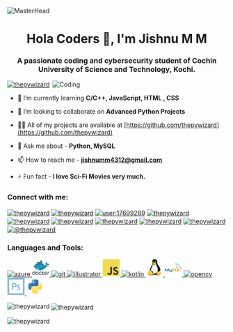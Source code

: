 ![MasterHead](https://i.pinimg.com/originals/b4/e3/71/b4e371619042d1e80918d09904e90f7d.gif)
<h1 align="center">Hola Coders 👋, I'm Jishnu M M</h1>
<h3 align="center">A passionate coding and cybersecurity student of Cochin University of Science and Technology, Kochi.</h3>
<img align="right" alt="Coding" width="400" src="https://i.pinimg.com/originals/50/83/e0/5083e0a2a7dcaae07c142e8b87036a27.gif">

<p align="left"> <a href="https://twitter.com/thepywizard" target="blank"><img src="https://img.shields.io/twitter/follow/thepywizard?logo=twitter&style=for-the-badge" alt="thepywizard" /></a> </p>

- 🌱 I’m currently learning **C/C++, JavaScript, HTML , CSS**

- 👯 I’m looking to collaborate on **Advanced Python Projects**

- 👨‍💻 All of my projects are available at [https://github.com/thepywizard](https://github.com/thepywizard)

- 💬 Ask me about - **Python, MySQL**

- 📫 How to reach me - **jishnumm4312@gmail.com**

- ⚡ Fun fact - **I love Sci-Fi Movies very much.**

<h3 align="left">Connect with me:</h3>
<p align="left">
<a href="https://twitter.com/thepywizard" target="blank"><img align="center" src="https://raw.githubusercontent.com/rahuldkjain/github-profile-readme-generator/master/src/images/icons/Social/twitter.svg" alt="thepywizard" height="30" width="40" /></a>
<a href="https://linkedin.com/in/thepywizard" target="blank"><img align="center" src="https://raw.githubusercontent.com/rahuldkjain/github-profile-readme-generator/master/src/images/icons/Social/linked-in-alt.svg" alt="thepywizard" height="30" width="40" /></a>
<a href="https://stackoverflow.com/users/user:17699289" target="blank"><img align="center" src="https://raw.githubusercontent.com/rahuldkjain/github-profile-readme-generator/master/src/images/icons/Social/stack-overflow.svg" alt="user:17699289" height="30" width="40" /></a>
<a href="https://kaggle.com/thepywizard" target="blank"><img align="center" src="https://raw.githubusercontent.com/rahuldkjain/github-profile-readme-generator/master/src/images/icons/Social/kaggle.svg" alt="thepywizard" height="30" width="40" /></a>
<a href="https://fb.com/thepywizard" target="blank"><img align="center" src="https://raw.githubusercontent.com/rahuldkjain/github-profile-readme-generator/master/src/images/icons/Social/facebook.svg" alt="thepywizard" height="30" width="40" /></a>
<a href="https://instagram.com/thepywizard" target="blank"><img align="center" src="https://raw.githubusercontent.com/rahuldkjain/github-profile-readme-generator/master/src/images/icons/Social/instagram.svg" alt="thepywizard" height="30" width="40" /></a>
<a href="https://www.codechef.com/users/thepywizard" target="blank"><img align="center" src="https://cdn.jsdelivr.net/npm/simple-icons@3.1.0/icons/codechef.svg" alt="thepywizard" height="30" width="40" /></a>
<a href="https://www.hackerrank.com/thepywizard" target="blank"><img align="center" src="https://raw.githubusercontent.com/rahuldkjain/github-profile-readme-generator/master/src/images/icons/Social/hackerrank.svg" alt="thepywizard" height="30" width="40" /></a>
<a href="https://www.leetcode.com/thepywizard" target="blank"><img align="center" src="https://raw.githubusercontent.com/rahuldkjain/github-profile-readme-generator/master/src/images/icons/Social/leet-code.svg" alt="thepywizard" height="30" width="40" /></a>
<a href="https://www.hackerearth.com/@thepywizard" target="blank"><img align="center" src="https://raw.githubusercontent.com/rahuldkjain/github-profile-readme-generator/master/src/images/icons/Social/hackerearth.svg" alt="@thepywizard" height="30" width="40" /></a>
</p>

<h3 align="left">Languages and Tools:</h3>
<p align="left"> <a href="https://azure.microsoft.com/en-in/" target="_blank" rel="noreferrer"> <img src="https://www.vectorlogo.zone/logos/microsoft_azure/microsoft_azure-icon.svg" alt="azure" width="40" height="40"/> </a> <a href="https://www.docker.com/" target="_blank" rel="noreferrer"> <img src="https://raw.githubusercontent.com/devicons/devicon/master/icons/docker/docker-original-wordmark.svg" alt="docker" width="40" height="40"/> </a> <a href="https://git-scm.com/" target="_blank" rel="noreferrer"> <img src="https://www.vectorlogo.zone/logos/git-scm/git-scm-icon.svg" alt="git" width="40" height="40"/> </a> <a href="https://www.adobe.com/in/products/illustrator.html" target="_blank" rel="noreferrer"> <img src="https://www.vectorlogo.zone/logos/adobe_illustrator/adobe_illustrator-icon.svg" alt="illustrator" width="40" height="40"/> </a> <a href="https://developer.mozilla.org/en-US/docs/Web/JavaScript" target="_blank" rel="noreferrer"> <img src="https://raw.githubusercontent.com/devicons/devicon/master/icons/javascript/javascript-original.svg" alt="javascript" width="40" height="40"/> </a> <a href="https://kotlinlang.org" target="_blank" rel="noreferrer"> <img src="https://www.vectorlogo.zone/logos/kotlinlang/kotlinlang-icon.svg" alt="kotlin" width="40" height="40"/> </a> <a href="https://www.linux.org/" target="_blank" rel="noreferrer"> <img src="https://raw.githubusercontent.com/devicons/devicon/master/icons/linux/linux-original.svg" alt="linux" width="40" height="40"/> </a> <a href="https://www.mysql.com/" target="_blank" rel="noreferrer"> <img src="https://raw.githubusercontent.com/devicons/devicon/master/icons/mysql/mysql-original-wordmark.svg" alt="mysql" width="40" height="40"/> </a> <a href="https://opencv.org/" target="_blank" rel="noreferrer"> <img src="https://www.vectorlogo.zone/logos/opencv/opencv-icon.svg" alt="opencv" width="40" height="40"/> </a> <a href="https://www.photoshop.com/en" target="_blank" rel="noreferrer"> <img src="https://raw.githubusercontent.com/devicons/devicon/master/icons/photoshop/photoshop-line.svg" alt="photoshop" width="40" height="40"/> </a> <a href="https://www.python.org" target="_blank" rel="noreferrer"> <img src="https://raw.githubusercontent.com/devicons/devicon/master/icons/python/python-original.svg" alt="python" width="40" height="40"/> </a> </p>

<p><img align="left" src="https://github-readme-stats.vercel.app/api/top-langs?username=thepywizard&show_icons=true&locale=en&layout=compact" alt="thepywizard" /></p>

<p>&nbsp;<img align="center" src="https://github-readme-stats.vercel.app/api?username=thepywizard&show_icons=true&locale=en" alt="thepywizard" /></p>

<p><img align="center" src="https://github-readme-streak-stats.herokuapp.com/?user=thepywizard&" alt="thepywizard" /></p>
